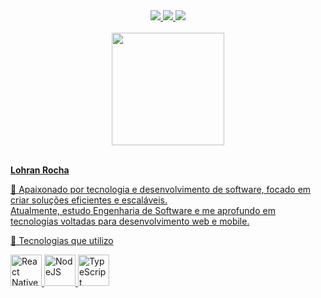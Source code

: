 <div align="center">
    <a target='_blank' href="https://twitter.com/lohranrocha">
        <img src="https://img.shields.io/badge/Twitter-1DA1F2?style=for-the-badge&logo=twitter&logoColor=white">
    </a>
    <a target='_blank' href="https://instagram.com/lohranrocha">
        <img src="https://img.shields.io/badge/Instagram-E4405F?style=for-the-badge&logo=instagram&logoColor=white">
    </a>
    <a target='_blank' href="https://www.linkedin.com/in/lohran-rocha-506a0a18b/">
        <img src="https://img.shields.io/badge/LinkedIn-0077B5?style=for-the-badge&logo=linkedin&logoColor=white">
    </a>
</div>
</br>
<div align="center">
  <a href="https://github.com/lohranrocha">
 <img height="180em" src="https://github-readme-stats.vercel.app/api/top-langs/?username=lohranrocha&layout=compact&langs_count=7&theme=dracula"/>
</div>
    </br>

<strong>Lohran Rocha</strong>


🚀 Apaixonado por tecnologia e desenvolvimento de software, focado em criar soluções eficientes e escaláveis. 
</br> Atualmente, estudo Engenharia de Software e me aprofundo em tecnologias voltadas para desenvolvimento web e mobile.

🚀 Tecnologias que utilizo
<div align="left"> <img src="https://cdn.jsdelivr.net/gh/devicons/devicon/icons/react/react-original.svg" alt="React Native" width="50" height="50"/> <img src="https://cdn.jsdelivr.net/gh/devicons/devicon/icons/nodejs/nodejs-original.svg" alt="NodeJS" width="50" height="50"/> <img src="https://cdn.jsdelivr.net/gh/devicons/devicon/icons/typescript/typescript-original.svg" alt="TypeScript" width="50" height="50"/> </div>
